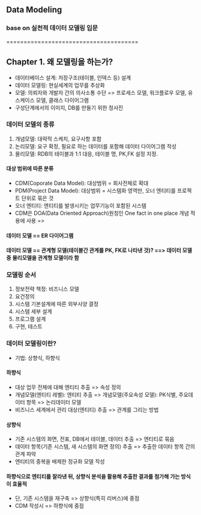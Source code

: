 ## Data Modeling
### base on 실천적 데이터 모델링 입문
======================================
 ## Chapter 1. 왜 모델링을 하는가?
 * 데이터베이스 설계: 저장구조(테이블, 인덱스 등) 설계
 * 데이터 모델링: 현실세계의 업무를 추상화
 * 모델: 의뢰자와 개발자 간의 의사소통 수단 => 프로세스 모델, 워크플로우 모델, 유스케이스 모델, 클래스 다이어그램
 * 구성단계에서의 이미지, DB를 만들기 위한 청사진
 
 ### 데이터 모델의 종류
 1. 개념모델: 대략적 스케치, 요구사항 포함
 2. 논리모델: 요구 확정, 필요로 하는 데이터를 포함해 데이터 다이어그램 작성
 3. 물리모델: RDB의 테이블과 1:1 대응, 테이블 명, PK,FK 설정 지정. 
 
#### 대상 범위에 따른 분류
* CDM(Coporate Data Model): 대상범위 = 회사전체로 확대
* PDM(Project Data Model): 대상범위 = 시스템화 영역만, 오너 엔티티를 프로젝트 단위로 묶은 것
* 오너 엔티티: 엔티티를 발생시키는 업무기능이 포함된 시스템
* CDM은 DOA(Data Oriented Approach)원칭인 One fact in one place 개념 적용에 사용 => 

 #### 데이터 모델 == ER 다이어그램
 #### 데이터 모델 == 관계형 모델(테이블간 관계를 PK, FK로 나타낸 것)? ==> 데이터 모델 중 물리모델을 관계형 모델이라 함

### 모델링 순서
1. 정보전략 책정: 비즈니스 모델
2. 요건정의
3. 시스템 기본설계에 따른 외부사양 결정
4. 시스템 세부 설계
5. 프로그램 설계
6. 구현, 테스트

### 데이터 모델링이란?
* 기법: 상향식, 하향식

#### 하향식
* 대상 업무 전체에 대해 엔티티 추출 => 속성 정의
* 개념모델(엔티티 레벨): 엔티티 추출 => 개념모델(주요속성 모델): PK식별, 주요데이터 항목 => 논리데이터 모델
* 비즈니스 세계에서 관리 대상(엔티티) 추출 => 관계를 그리는 방법

#### 상향식
* 기존 시스템의 화면, 전표, DB에서 테이블, 데이터 추출 => 엔티티로 묶음
* 데이터 항목(기존 시스템, 새 시스템의 화면 정의) 추출 => 추출한 데이터 항목 간의 관계 파악
* 엔티티의 중복을 배제한 정규화 모델 작성

#### 하향식으로 엔티티를 잘라낸 뒤, 상향식 분석을 활용해 추출한 결과를 첨가해 가는 방식이 효율적
* 단, 기존 시스템을 재구축 => 상향식(특히 리버스)에 중점
* CDM 작성시 => 하향식에 중점